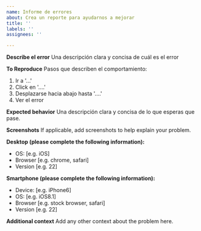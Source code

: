 ```yaml
---
name: Informe de errores
about: Crea un reporte para ayudarnos a mejorar
title: ''
labels: ''
assignees: ''

---
```


**Describe el error**
Una descripción clara y concisa de cuál es el error

**To Reproduce**
Pasos que describen el comportamiento:
1. Ir a '...'
2. Click en '....'
3. Desplazarse hacia abajo hasta '....'
4. Ver el error

**Expected behavior**
Una descripción clara y concisa de lo que esperas que pase.

**Screenshots**
If applicable, add screenshots to help explain your problem.

**Desktop (please complete the following information):**
 - OS: [e.g. iOS]
 - Browser [e.g. chrome, safari]
 - Version [e.g. 22]

**Smartphone (please complete the following information):**
 - Device: [e.g. iPhone6]
 - OS: [e.g. iOS8.1]
 - Browser [e.g. stock browser, safari]
 - Version [e.g. 22]

**Additional context**
Add any other context about the problem here.
